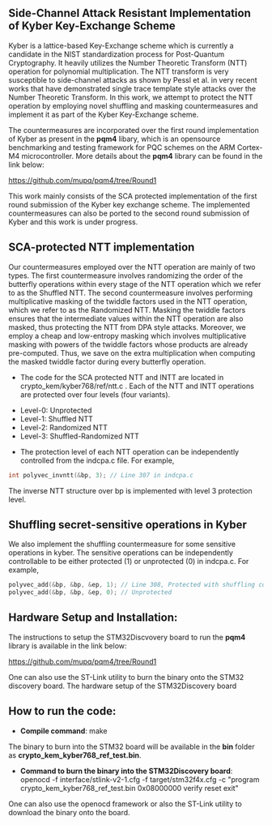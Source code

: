 ## Side-Channel Attack Resistant Implementation of Kyber Key-Exchange Scheme

Kyber is a lattice-based Key-Exchange scheme which is currently a candidate in the NIST standardization process for Post-Quantum Cryptography. It heavily utilizes the Number Theoretic Transform (NTT) operation for polynomial multiplication. The NTT transform is very susceptible to side-channel attacks as shown by Pessl et al. in very recent works that have demonstrated single trace template style attacks over the Number Theoretic Transform. In this work, we attempt to protect the NTT operation by employing novel shuffling and masking countermeasures and implement it as part of the Kyber Key-Exchange scheme.

The countermeasures are incorporated over the first round implementation of Kyber
as present in the **pqm4** libary, which is an opensource benchmarking and testing framework for PQC schemes on the ARM Cortex-M4 microcontroller. More details about the **pqm4** library can be found in the link below:

https://github.com/mupq/pqm4/tree/Round1

This work mainly consists of the SCA protected implementation of the first round submission of the Kyber key exchange scheme. The implemented countermeasures can also be ported to the second round submission of Kyber and this work is under progress.

## SCA-protected NTT implementation

Our countermeasures employed over the NTT operation are mainly of two types. The first countermeasure involves randomizing the order of the butterfly operations within every stage of the NTT operation which we refer to as the Shuffled NTT. The second countermeasure involves performing multiplicative masking of the twiddle factors used in the NTT operation, which we refer to as the Randomized NTT. Masking the twiddle factors ensures that the intermediate values within the NTT operation are also masked, thus protecting the NTT from DPA style attacks. Moreover, we employ a cheap and low-entropy masking which involves multiplicative masking with powers of the twiddle factors whose products are already pre-computed. Thus, we save on the extra multiplication when computing the masked twiddle factor during every butterfly operation.

* The code for the SCA protected NTT and INTT are located in crypto_kem/kyber768/ref/ntt.c . Each of the NTT and INTT operations are protected over four levels (four variants).

- Level-0: Unprotected
- Level-1: Shuffled NTT
- Level-2: Randomized NTT
- Level-3: Shuffled-Randomized NTT

* The protection level of each NTT operation can be independently controlled from the indcpa.c file.
For example,

```c
int polyvec_invntt(&bp, 3); // Line 307 in indcpa.c
```
The inverse NTT structure over bp is implemented with level 3 protection level.

## Shuffling secret-sensitive operations in Kyber

We also implement the shuffling countermeasure for some sensitive operations in kyber. The sensitive operations
can be independently controllable to be either protected (1) or unprotected (0) in indcpa.c.
For example,

```c
polyvec_add(&bp, &bp, &ep, 1); // Line 308, Protected with shuffling countermeasure
polyvec_add(&bp, &bp, &ep, 0); // Unprotected
```

## Hardware Setup and Installation:

The instructions to setup the STM32Discvovery board to run the **pqm4** library is available in the link below:

https://github.com/mupq/pqm4/tree/Round1

One can also use the ST-Link utility to burn the binary onto the STM32 discovery board. The hardware setup of the STM32Discovery board

## How to run the code:

* **Compile command**: make

The binary to burn into the STM32 board will be available in the **bin** folder as **crypto_kem_kyber768_ref_test.bin**.

* **Command to burn the binary into the STM32Discovery board**: openocd -f interface/stlink-v2-1.cfg -f target/stm32f4x.cfg -c "program crypto_kem_kyber768_ref_test.bin 0x08000000 verify reset exit"

One can also use the openocd framework or also the ST-Link utility to download the binary onto the board.
